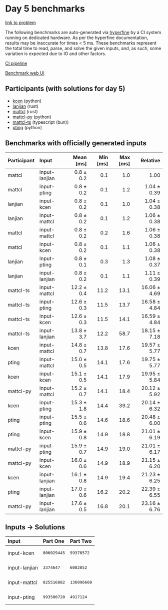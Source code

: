 # Day 5 benchmarks

[link to problem](https://adventofcode.com/2023/day/5)

The following benchmarks are auto-generated via
[hyperfine](https://github.com/sharkdp/hyperfine) by a CI system running on
dedicated hardware. As per the hyperfine documentation, results may be
inaccurate for times < 5 ms. These benchmarks represent the total time to read,
parse, and solve the given inputs, and, as such, some variation is expected due
to IO and other factors.

[CI pipeline](http://ci.papercode.net:8080/teams/main/pipelines/aoc2023)

[Benchmark web UI](https://aoc.ancalagon.black)


## Participants (with solutions for day 5)

- [kcen](https://github.com/kcen/aoc2023) (python)
- [lanjian](https://github.com/lanjian/aoc-2023) (rust)
- [mattcl](https://github.com/mattcl/aoc2023) (rust)
- [mattcl-py](https://github.com/mattcl/aoc2023-py) (python)
- [mattcl-ts](https://github.com/mattcl/aoc2023-js) (typescript (bun))
- [pting](https://github.com/pting/aoc2023) (python)


## Benchmarks with officially generated inputs

| Participant | Input | Mean [ms] | Min [ms] | Max [ms] | Relative |
|:---|:---|---:|---:|---:|---:|
| mattcl | input-lanjian | 0.8 ± 0.2 | 0.1 | 1.0 | 1.00 |
| mattcl | input-pting | 0.8 ± 0.2 | 0.1 | 1.2 | 1.04 ± 0.39 |
| lanjian | input-kcen | 0.8 ± 0.2 | 0.1 | 1.0 | 1.04 ± 0.38 |
| lanjian | input-mattcl | 0.8 ± 0.2 | 0.1 | 1.2 | 1.06 ± 0.38 |
| mattcl | input-mattcl | 0.8 ± 0.2 | 0.2 | 1.6 | 1.06 ± 0.38 |
| mattcl | input-kcen | 0.8 ± 0.2 | 0.1 | 1.1 | 1.06 ± 0.38 |
| lanjian | input-pting | 0.8 ± 0.1 | 0.3 | 1.3 | 1.08 ± 0.37 |
| lanjian | input-lanjian | 0.8 ± 0.2 | 0.1 | 1.1 | 1.11 ± 0.39 |
| mattcl-ts | input-mattcl | 12.2 ± 0.4 | 11.2 | 13.1 | 16.06 ± 4.69 |
| mattcl-ts | input-pting | 12.6 ± 0.3 | 11.5 | 13.7 | 16.58 ± 4.84 |
| mattcl-ts | input-kcen | 12.6 ± 0.3 | 11.5 | 14.1 | 16.59 ± 4.84 |
| mattcl-ts | input-lanjian | 13.8 ± 3.7 | 12.2 | 58.7 | 18.15 ± 7.18 |
| kcen | input-mattcl | 14.8 ± 0.7 | 13.8 | 17.6 | 19.57 ± 5.77 |
| pting | input-mattcl | 15.0 ± 0.5 | 14.1 | 17.6 | 19.75 ± 5.77 |
| kcen | input-kcen | 15.1 ± 0.5 | 14.1 | 17.9 | 19.95 ± 5.84 |
| mattcl-py | input-mattcl | 15.2 ± 0.7 | 14.1 | 18.4 | 20.12 ± 5.92 |
| kcen | input-pting | 15.3 ± 1.8 | 14.4 | 39.2 | 20.14 ± 6.32 |
| pting | input-pting | 15.5 ± 0.6 | 14.6 | 18.6 | 20.48 ± 6.00 |
| pting | input-kcen | 15.9 ± 0.8 | 14.9 | 18.8 | 21.01 ± 6.19 |
| mattcl-py | input-pting | 15.9 ± 0.7 | 14.9 | 19.0 | 21.01 ± 6.17 |
| mattcl-py | input-kcen | 16.0 ± 0.6 | 14.9 | 18.9 | 21.15 ± 6.20 |
| kcen | input-lanjian | 16.1 ± 0.8 | 14.9 | 19.4 | 21.23 ± 6.25 |
| pting | input-lanjian | 17.0 ± 0.6 | 16.2 | 20.2 | 22.39 ± 6.55 |
| mattcl-py | input-lanjian | 17.6 ± 0.5 | 16.8 | 20.1 | 23.16 ± 6.76 |


## Inputs -> Solutions

| Input | Part One | Part Two |
|:---|:---|:---|
|input-kcen|<pre>806029445</pre>|<pre>59370572</pre>|
|input-lanjian|<pre>3374647</pre>|<pre>6082852</pre>|
|input-mattcl|<pre>825516882</pre>|<pre>136096660</pre>|
|input-pting|<pre>993500720</pre>|<pre>4917124</pre>|